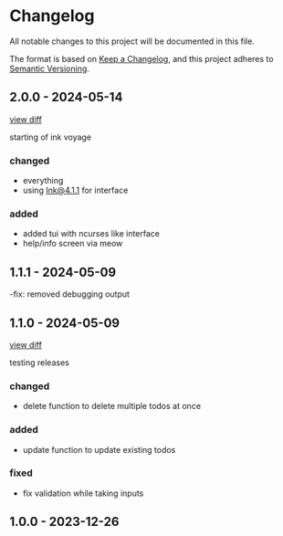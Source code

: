 # Changelog

All notable changes to this project will be documented in this file.

The format is based on [Keep a Changelog](https://keepachangelog.com/en/1.0.0/),
and this project adheres to [Semantic Versioning](https://semver.org/spec/v2.0.0.html).

## 2.0.0 - 2024-05-14

[view diff]()

starting of ink voyage

### changed

- everything
- using Ink@4.1.1 for interface

### added

- added tui with ncurses like interface
- help/info screen via meow

## 1.1.1 - 2024-05-09

-fix: removed debugging output

## 1.1.0 - 2024-05-09

[view diff](https://github.com/Revanth686/TodoLister/compare/v1.0.0...v1.1.0)

testing releases

### changed

- delete function to delete multiple todos at once

### added

- update function to update existing todos

### fixed

- fix validation while taking inputs

## 1.0.0 - 2023-12-26
